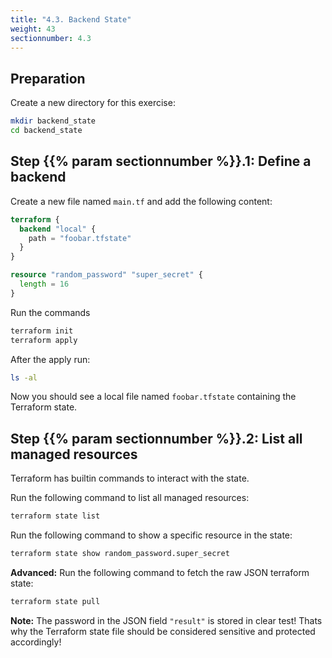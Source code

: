 ```yaml
---
title: "4.3. Backend State"
weight: 43
sectionnumber: 4.3
---
```



## Preparation

Create a new directory for this exercise:
```bash
mkdir backend_state
cd backend_state
```


## Step {{% param sectionnumber %}}.1: Define a backend

Create a new file named `main.tf` and add the following content:
```terraform
terraform {
  backend "local" {
    path = "foobar.tfstate"
  }
}

resource "random_password" "super_secret" {
  length = 16
}
```

Run the commands
```bash
terraform init
terraform apply
```

After the apply run:
```bash
ls -al
```

Now you should see a local file named `foobar.tfstate` containing the Terraform state.


## Step {{% param sectionnumber %}}.2: List all managed resources

Terraform has builtin commands to interact with the state.

Run the following command to list all managed resources:
```bash
terraform state list
```

Run the following command to show a specific resource in the state:
```bash
terraform state show random_password.super_secret
```

**Advanced:** Run the following command to fetch the raw JSON terraform state:
```bash
terraform state pull
```

**Note:** The password in the JSON field `"result"` is stored in clear test! Thats why the
Terraform state file should be considered sensitive and protected accordingly!
